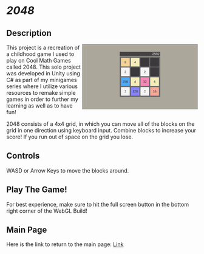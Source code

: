 # *2048*

## Description
<img align="right" width="304.128" height="171.072" src="https://github.com/SergeiBak/PersonalWebsite/blob/master/images/2048.png?raw=true">
This project is a recreation of a childhood game I used to play on Cool Math Games called 2048. This solo project was developed in Unity using C# as part of my minigames series where I utilize various resources to remake simple games in order to further my learning as well as to have fun!   

2048 consists of a 4x4 grid, in which you can move all of the blocks on the grid in one direction using keyboard input. Combine blocks to increase your score! If you run out of space on the grid you lose. 

## Controls
WASD or Arrow Keys to move the blocks around.

## Play The Game!
For best experience, make sure to hit the full screen button in the bottom right corner of the WebGL Build!

## Main Page
Here is the link to return to the main page: [Link](https://sergeibak.github.io/PersonalWebsite/)
